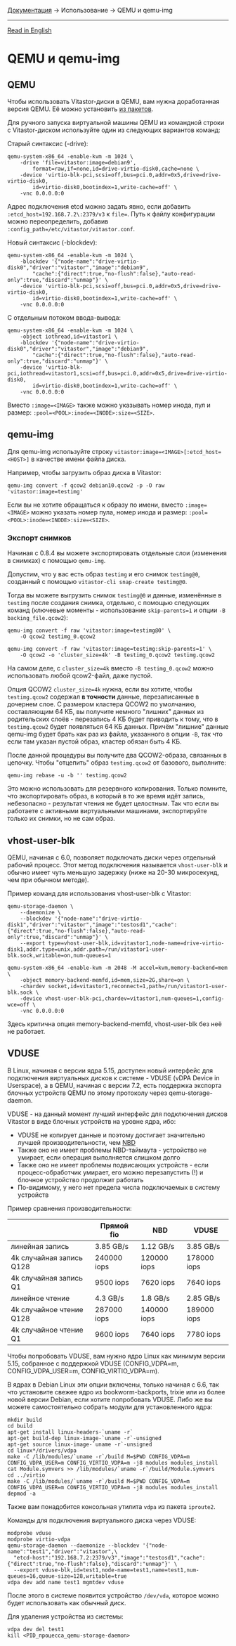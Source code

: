 [Документация](../../README-ru.md#документация) → Использование → QEMU и qemu-img

-----

[Read in English](qemu.en.md)

# QEMU и qemu-img

## QEMU

Чтобы использовать Vitastor-диски в QEMU, вам нужна доработанная версия QEMU.
Её можно установить [из пакетов](../installation/packages.ru.md).

Для ручного запуска виртуальной машины QEMU из командной строки с Vitastor-диском
используйте один из следующих вариантов команд:

Старый синтаксис (-drive):

```
qemu-system-x86_64 -enable-kvm -m 1024 \
    -drive 'file=vitastor:image=debian9',
        format=raw,if=none,id=drive-virtio-disk0,cache=none \
    -device 'virtio-blk-pci,scsi=off,bus=pci.0,addr=0x5,drive=drive-virtio-disk0,
        id=virtio-disk0,bootindex=1,write-cache=off' \
    -vnc 0.0.0.0:0
```

Адрес подключения etcd можно задать явно, если добавить `:etcd_host=192.168.7.2\:2379/v3` к `file=`.
Путь к файлу конфигурации можно переопределить, добавив `:config_path=/etc/vitastor/vitastor.conf`.

Новый синтаксис (-blockdev):

```
qemu-system-x86_64 -enable-kvm -m 1024 \
    -blockdev '{"node-name":"drive-virtio-disk0","driver":"vitastor","image":"debian9",
        "cache":{"direct":true,"no-flush":false},"auto-read-only":true,"discard":"unmap"}' \
    -device 'virtio-blk-pci,scsi=off,bus=pci.0,addr=0x5,drive=drive-virtio-disk0,
        id=virtio-disk0,bootindex=1,write-cache=off' \
    -vnc 0.0.0.0:0
```

С отдельным потоком ввода-вывода:

```
qemu-system-x86_64 -enable-kvm -m 1024 \
    -object iothread,id=vitastor1 \
    -blockdev '{"node-name":"drive-virtio-disk0","driver":"vitastor","image":"debian9",
        "cache":{"direct":true,"no-flush":false},"auto-read-only":true,"discard":"unmap"}' \
    -device 'virtio-blk-pci,iothread=vitastor1,scsi=off,bus=pci.0,addr=0x5,drive=drive-virtio-disk0,
        id=virtio-disk0,bootindex=1,write-cache=off' \
    -vnc 0.0.0.0:0
```

Вместо `:image=<IMAGE>` также можно указывать номер инода, пул и размер: `:pool=<POOL>:inode=<INODE>:size=<SIZE>`.

## qemu-img

Для qemu-img используйте строку `vitastor:image=<IMAGE>[:etcd_host=<HOST>]` в качестве имени файла диска.

Например, чтобы загрузить образ диска в Vitastor:

```
qemu-img convert -f qcow2 debian10.qcow2 -p -O raw 'vitastor:image=testimg'
```

Если вы не хотите обращаться к образу по имени, вместо `:image=<IMAGE>` можно указать номер пула, номер инода и размер:
`:pool=<POOL>:inode=<INODE>:size=<SIZE>`.

### Экспорт снимков

Начиная с 0.8.4 вы можете экспортировать отдельные слои (изменения в снимках) с помощью `qemu-img`.

Допустим, что у вас есть образ `testimg` и его снимок `testimg@0`, созданный с помощью `vitastor-cli snap-create testimg@0`.

Тогда вы можете выгрузить снимок `testimg@0` и данные, изменённые в `testimg` после создания снимка, отдельно,
с помощью следующих команд (ключевые моменты - использование `skip-parents=1` и опции `-B backing_file.qcow2`):

```
qemu-img convert -f raw 'vitastor:image=testimg@0' \
    -O qcow2 testimg_0.qcow2

qemu-img convert -f raw 'vitastor:image=testimg:skip-parents=1' \
    -O qcow2 -o 'cluster_size=4k' -B testimg_0.qcow2 testimg.qcow2
```

На самом деле, с `cluster_size=4k` вместо `-B testimg_0.qcow2` можно использовать любой qcow2-файл,
даже пустой.

Опция QCOW2 `cluster_size=4k` нужна, если вы хотите, чтобы `testimg.qcow2` содержал **в точности**
данные, перезаписанные в дочернем слое. С размером кластера QCOW2 по умолчанию, составляющим 64 КБ,
вы получите немного "лишних" данных из родительских слоёв - перезапись 4 КБ будет приводить к тому,
что в `testimg.qcow2` будет появляться 64 КБ данных. Причём "лишние" данные qemu-img будет брать
как раз из файла, указанного в опции `-B`, так что если там указан пустой образ, кластер обязан быть 4 КБ.

После данной процедуры вы получите два QCOW2-образа, связанных в цепочку. Чтобы "отцепить" образ
`testimg.qcow2` от базового, выполните:

```
qemu-img rebase -u -b '' testimg.qcow2
```

Это можно использовать для резервного копирования. Только помните, что экспортировать образ, в который
в то же время идёт запись, небезопасно - результат чтения не будет целостным. Так что если вы работаете
с активными виртуальными машинами, экспортируйте только их снимки, но не сам образ.

## vhost-user-blk

QEMU, начиная с 6.0, позволяет подключать диски через отдельный рабочий процесс.
Этот метод подключения называется `vhost-user-blk` и обычно имеет чуть меньшую
задержку (ниже на 20-30 микросекунд, чем при обычном методе).

Пример команд для использования vhost-user-blk с Vitastor:

```
qemu-storage-daemon \
    --daemonize \
    --blockdev '{"node-name":"drive-virtio-disk1","driver":"vitastor","image":"testosd1","cache":{"direct":true,"no-flush":false},"auto-read-only":true,"discard":"unmap"}' \
    --export type=vhost-user-blk,id=vitastor1,node-name=drive-virtio-disk1,addr.type=unix,addr.path=/run/vitastor1-user-blk.sock,writable=on,num-queues=1

qemu-system-x86_64 -enable-kvm -m 2048 -M accel=kvm,memory-backend=mem \
    -object memory-backend-memfd,id=mem,size=2G,share=on \
    -chardev socket,id=vitastor1,reconnect=1,path=/run/vitastor1-user-blk.sock \
    -device vhost-user-blk-pci,chardev=vitastor1,num-queues=1,config-wce=off \
    -vnc 0.0.0.0:0
```

Здесь критична опция memory-backend-memfd, vhost-user-blk без неё не работает.

## VDUSE

В Linux, начиная с версии ядра 5.15, доступен новый интерфейс для подключения виртуальных дисков
к системе - VDUSE (vDPA Device in Userspace), а в QEMU, начиная с версии 7.2, есть поддержка
экспорта блочных устройств QEMU по этому протоколу через qemu-storage-daemon.

VDUSE - на данный момент лучший интерфейс для подключения дисков Vitastor в виде блочных
устройств на уровне ядра, ибо:
- VDUSE не копирует данные и поэтому достигает значительно лучшей производительности, чем [NBD](nbd.ru.md)
- Также оно не имеет проблемы NBD-таймаута - устройство не умирает, если операция выполняется слишком долго
- Также оно не имеет проблемы подвисающих устройств - если процесс-обработчик умирает, его можно
  перезапустить (!) и блочное устройство продолжит работать
- По-видимому, у него нет предела числа подключаемых в систему устройств

Пример сравнения производительности:

|                          | Прямой fio  | NBD         | VDUSE       |
|--------------------------|-------------|-------------|-------------|
| линейная запись          | 3.85 GB/s   | 1.12 GB/s   | 3.85 GB/s   |
| 4k случайная запись Q128 | 240000 iops | 120000 iops | 178000 iops |
| 4k случайная запись Q1   | 9500 iops   | 7620 iops   | 7640 iops   |
| линейное чтение          | 4.3 GB/s    | 1.8 GB/s    | 2.85 GB/s   |
| 4k случайное чтение Q128 | 287000 iops | 140000 iops | 189000 iops |
| 4k случайное чтение Q1   | 9600 iops   | 7640 iops   | 7780 iops   |

Чтобы попробовать VDUSE, вам нужно ядро Linux как минимум версии 5.15, собранное с поддержкой
VDUSE (CONFIG_VDPA=m, CONFIG_VDPA_USER=m, CONFIG_VIRTIO_VDPA=m).

В ядрах в Debian Linux эти опции включены, только начиная с 6.6, так что установите свежее ядро
из bookworm-backports, trixie или из более новой версии Debian, если хотите попробовать VDUSE.
Либо же вы можете самостоятельно собрать модули для установленного ядра:

```
mkdir build
cd build
apt-get install linux-headers-`uname -r`
apt-get build-dep linux-image-`uname -r`-unsigned
apt-get source linux-image-`uname -r`-unsigned
cd linux*/drivers/vdpa
make -C /lib/modules/`uname -r`/build M=$PWD CONFIG_VDPA=m CONFIG_VDPA_USER=m CONFIG_VIRTIO_VDPA=m -j8 modules modules_install
cat Module.symvers >> /lib/modules/`uname -r`/build/Module.symvers
cd ../virtio
make -C /lib/modules/`uname -r`/build M=$PWD CONFIG_VDPA=m CONFIG_VDPA_USER=m CONFIG_VIRTIO_VDPA=m -j8 modules modules_install
depmod -a
```

Также вам понадобится консольная утилита `vdpa` из пакета `iproute2`.

Команды для подключения виртуального диска через VDUSE:

```
modprobe vduse
modprobe virtio-vdpa
qemu-storage-daemon --daemonize --blockdev '{"node-name":"test1","driver":"vitastor",\
  "etcd-host":"192.168.7.2:2379/v3","image":"testosd1","cache":{"direct":true,"no-flush":false},"discard":"unmap"}' \
  --export vduse-blk,id=test1,node-name=test1,name=test1,num-queues=16,queue-size=128,writable=true
vdpa dev add name test1 mgmtdev vduse
```

После этого в системе появится устройство `/dev/vda`, которое можно будет использовать как
обычный диск.

Для удаления устройства из системы:

```
vdpa dev del test1
kill <PID_процесса_qemu-storage-daemon>
```
